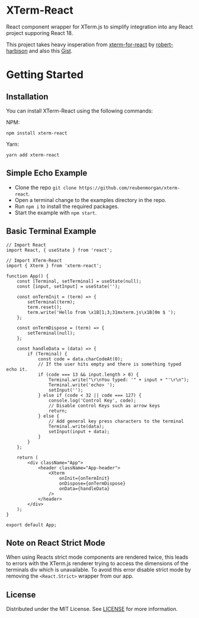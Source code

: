 # XTerm-React

React component wrapper for XTerm.js to simplify integration into any React project supporing React 18.

This project takes heavy insperation from [xterm-for-react](https://github.com/robert-harbison/xterm-for-react/tree/master) by [robert-harbison](https://github.com/robert-harbison) and also this [Gist](https://gist.github.com/mastersign/90d0ab06f040092e4ca27a3b59820cb9).

# Getting Started

## Installation

You can install XTerm-React using the following commands:

NPM:

```
npm install xterm-react
```

Yarn:

```
yarn add xterm-react
```

## Simple Echo Example

-   Clone the repo `git clone https://github.com/reubenmorgan/xterm-react`.
-   Open a terminal change to the examples directory in the repo.
-   Run `npm i` to install the required packages.
-   Start the example with `npm start`.

## Basic Terminal Example

```
// Import React
import React, { useState } from 'react';

// Import XTerm-React
import { Xterm } from 'xterm-react';

function App() {
	const [Terminal, setTerminal] = useState(null);
	const [input, setInput] = useState('');

	const onTermInit = (term) => {
		setTerminal(term);
		term.reset();
		term.write('Hello from \x1B[1;3;31mxterm.js\x1B[0m $ ');
	};

	const onTermDispose = (term) => {
		setTerminal(null);
	};

	const handleData = (data) => {
		if (Terminal) {
			const code = data.charCodeAt(0);
			// If the user hits empty and there is something typed echo it.
			if (code === 13 && input.length > 0) {
				Terminal.write("\r\nYou typed: '" + input + "'\r\n");
				Terminal.write('echo> ');
				setInput('');
			} else if (code < 32 || code === 127) {
				console.log('Control Key', code);
				// Disable control Keys such as arrow keys
				return;
			} else {
				// Add general key press characters to the terminal
				Terminal.write(data);
				setInput(input + data);
			}
		}
	};

	return (
		<div className="App">
			<header className="App-header">
				<Xterm
					onInit={onTermInit}
					onDispose={onTermDispose}
					onData={handleData}
				/>
			</header>
		</div>
	);
}

export default App;
```

## Note on React Strict Mode

When using Reacts strict mode components are rendered twice, this leads to errors with the XTerm.js renderer trying to access the dimensions of the terminals div which is unavailable. To avoid this error disable strict mode by removing the `<React.Strict>` wrapper from our app.

## License

Distributed under the MIT License. See [LICENSE](https://github.com/reubenmorgan/xterm-react/blob/main/LICENSE) for more information.
